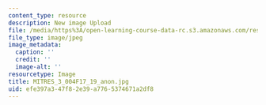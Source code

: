 ```yaml
---
content_type: resource
description: New image Upload
file: /media/https%3A/open-learning-course-data-rc.s3.amazonaws.com/res-3-004-visualizing-materials-science-fall-2017/efe397a347f82e39a7765374671a2df8_MITRES_3_004F17_19_anon.jpg
file_type: image/jpeg
image_metadata:
  caption: ''
  credit: ''
  image-alt: ''
resourcetype: Image
title: MITRES_3_004F17_19_anon.jpg
uid: efe397a3-47f8-2e39-a776-5374671a2df8
---
```

